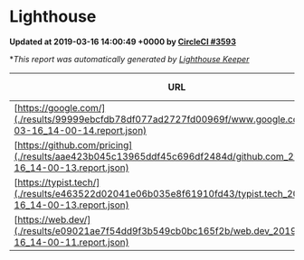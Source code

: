 
# Lighthouse

**Updated at 2019-03-16 14:00:49 +0000 by [CircleCI #3593](https://circleci.com/gh/ItinerisLtd/lighthouse-keeper-example/3593)**

**This report was automatically generated by [Lighthouse Keeper](https://github.com/itinerisltd/lighthouse-keeper)*

| URL | Performance | Accessibility | Best Practices | SEO | PWA | Updated At |
| --- | --- | --- | --- | --- | --- | --- |
| [https://google.com/](./results/99999ebcfdb78df077ad2727fd00969f/www.google.com_2019-03-16_14-00-14.report.json) | 0.94 | 0.71 | 0.93 | 0.82 | 0.58 | 2019-03-16T14:00:14.007Z |
| [https://github.com/pricing](./results/aae423b045c13965ddf45c696df2484d/github.com_2019-03-16_14-00-13.report.json) | 0.86 | 0.89 | 0.93 | 0.9 | 0.58 | 2019-03-16T14:00:13.458Z |
| [https://typist.tech/](./results/e463522d02041e06b035e8f61910fd43/typist.tech_2019-03-16_14-00-13.report.json) | 1 |  |  |  |  | 2019-03-16T14:00:13.304Z |
| [https://web.dev/](./results/e09021ae7f54dd9f3b549cb0bc165f2b/web.dev_2019-03-16_14-00-11.report.json) | 0.97 | 0.93 | 1 | 0.87 | 1 | 2019-03-16T14:00:11.827Z |

